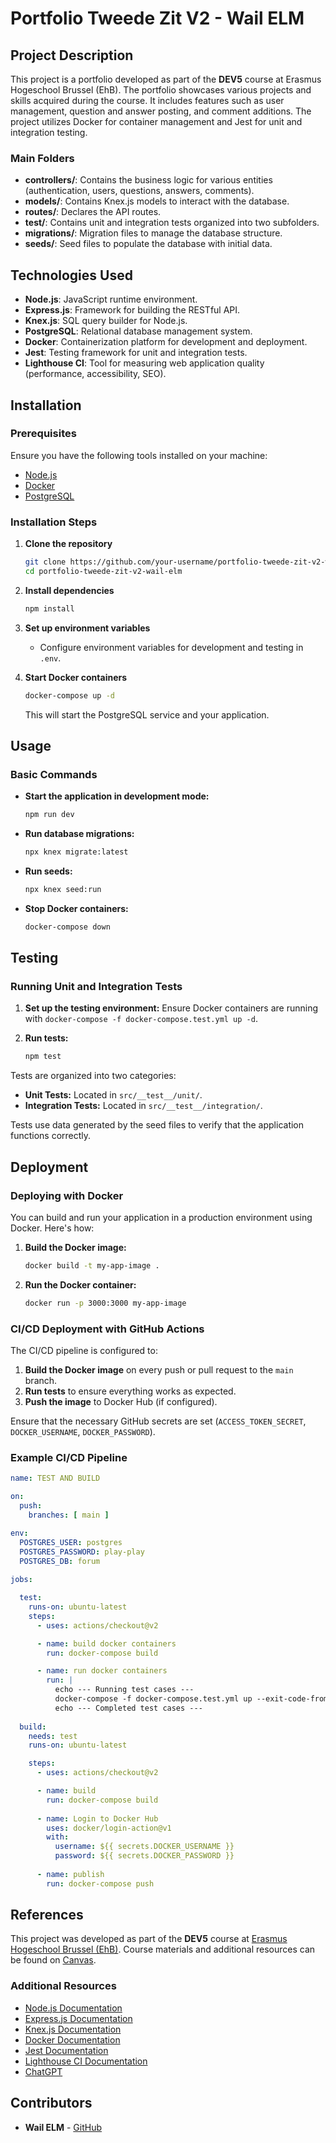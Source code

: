 # Portfolio Tweede Zit V2 - Wail ELM

## Project Description

This project is a portfolio developed as part of the **DEV5** course at Erasmus Hogeschool Brussel (EhB). The portfolio showcases various projects and skills acquired during the course. It includes features such as user management, question and answer posting, and comment additions. The project utilizes Docker for container management and Jest for unit and integration testing.

### Main Folders
- **controllers/**: Contains the business logic for various entities (authentication, users, questions, answers, comments).
- **models/**: Contains Knex.js models to interact with the database.
- **routes/**: Declares the API routes.
- **__test__/**: Contains unit and integration tests organized into two subfolders.
- **migrations/**: Migration files to manage the database structure.
- **seeds/**: Seed files to populate the database with initial data.

## Technologies Used

- **Node.js**: JavaScript runtime environment.
- **Express.js**: Framework for building the RESTful API.
- **Knex.js**: SQL query builder for Node.js.
- **PostgreSQL**: Relational database management system.
- **Docker**: Containerization platform for development and deployment.
- **Jest**: Testing framework for unit and integration tests.
- **Lighthouse CI**: Tool for measuring web application quality (performance, accessibility, SEO).

## Installation

### Prerequisites

Ensure you have the following tools installed on your machine:

- [Node.js](https://nodejs.org/)
- [Docker](https://www.docker.com/)
- [PostgreSQL](https://www.postgresql.org/)

### Installation Steps

1. **Clone the repository**
   ```bash
   git clone https://github.com/your-username/portfolio-tweede-zit-v2-wail-elm.git
   cd portfolio-tweede-zit-v2-wail-elm
   ```

2. **Install dependencies**
   ```bash
   npm install
   ```

3. **Set up environment variables**
   - Configure environment variables for development and testing in `.env`.

4. **Start Docker containers**
   ```bash
   docker-compose up -d
   ```

   This will start the PostgreSQL service and your application.

## Usage

### Basic Commands

- **Start the application in development mode:**
  ```bash
  npm run dev
  ```

- **Run database migrations:**
  ```bash
  npx knex migrate:latest
  ```

- **Run seeds:**
  ```bash
  npx knex seed:run
  ```

- **Stop Docker containers:**
  ```bash
  docker-compose down
  ```

## Testing

### Running Unit and Integration Tests

1. **Set up the testing environment:**
   Ensure Docker containers are running with `docker-compose -f docker-compose.test.yml up -d`.

2. **Run tests:**
   ```bash
   npm test
   ```

Tests are organized into two categories:

- **Unit Tests:** Located in `src/__test__/unit/`.
- **Integration Tests:** Located in `src/__test__/integration/`.

Tests use data generated by the seed files to verify that the application functions correctly.

## Deployment

### Deploying with Docker

You can build and run your application in a production environment using Docker. Here's how:

1. **Build the Docker image:**
   ```bash
   docker build -t my-app-image .
   ```

2. **Run the Docker container:**
   ```bash
   docker run -p 3000:3000 my-app-image
   ```

### CI/CD Deployment with GitHub Actions

The CI/CD pipeline is configured to:

1. **Build the Docker image** on every push or pull request to the `main` branch.
2. **Run tests** to ensure everything works as expected.
3. **Push the image** to Docker Hub (if configured).

Ensure that the necessary GitHub secrets are set (`ACCESS_TOKEN_SECRET`, `DOCKER_USERNAME`, `DOCKER_PASSWORD`).

### Example CI/CD Pipeline

```yaml
name: TEST AND BUILD

on:
  push:
    branches: [ main ] 

env: 
  POSTGRES_USER: postgres
  POSTGRES_PASSWORD: play-play
  POSTGRES_DB: forum
  
jobs:

  test:
    runs-on: ubuntu-latest
    steps:
      - uses: actions/checkout@v2

      - name: build docker containers
        run: docker-compose build 

      - name: run docker containers
        run: |
          echo --- Running test cases ---
          docker-compose -f docker-compose.test.yml up --exit-code-from app_test
          echo --- Completed test cases ---
  
  build:
    needs: test
    runs-on: ubuntu-latest

    steps:
      - uses: actions/checkout@v2

      - name: build
        run: docker-compose build
      
      - name: Login to Docker Hub
        uses: docker/login-action@v1
        with:
          username: ${{ secrets.DOCKER_USERNAME }}
          password: ${{ secrets.DOCKER_PASSWORD }}
      
      - name: publish
        run: docker-compose push
```

## References

This project was developed as part of the **DEV5** course at [Erasmus Hogeschool Brussel (EhB)](https://www.erasmushogeschool.be/). Course materials and additional resources can be found on [Canvas](https://canvas.ehb.be/).

### Additional Resources
- [Node.js Documentation](https://nodejs.org/en/docs/)
- [Express.js Documentation](https://expressjs.com/)
- [Knex.js Documentation](https://knexjs.org/)
- [Docker Documentation](https://docs.docker.com/)
- [Jest Documentation](https://jestjs.io/)
- [Lighthouse CI Documentation](https://github.com/GoogleChrome/lighthouse-ci)
- [ChatGPT](https://openai.com/chatgpt)

## Contributors

- **Wail ELM** - [GitHub](https://github.com/Wail-ELM)

